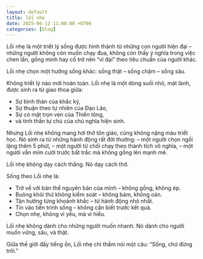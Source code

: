 ```yaml
---
layout: default
title: lối nhẹ
date: 2025-06-12 11:00:00 +0700
categories: [blog]
---
```


Lối nhẹ là một triết lý sống được hình thành từ những con người hiện đại – những người không còn muốn chạy đua, không còn thấy ý nghĩa trong việc chen lấn, gồng mình hay cố trở nên “vĩ đại” theo tiêu chuẩn của người khác.

Lối nhẹ chọn một hướng sống khác: sống thật – sống chậm – sống sâu.

Không triết lý nào mới hoàn toàn. Lối nhẹ là một dòng suối nhỏ, mát lành, được sinh ra từ giao thoa giữa:
- Sự bình thản của khắc kỷ,
- Sự thuận theo tự nhiên của Đạo Lão,
- Sự có mặt trọn vẹn của Thiền tông,
- và tinh thần tự chủ của chủ nghĩa hiện sinh.

Nhưng Lối nhẹ không mang hơi thở tôn giáo, cũng không nặng màu triết học.
Nó sinh ra từ những hành động rất đời thường:
– một người chọn ngồi lặng thêm 5 phút,
– một người từ chối chạy theo thành tích vô nghĩa,
– một người vẫn mỉm cười trước bất trắc mà không gồng lên mạnh mẽ.

Lối nhẹ không dạy cách thắng. Nó dạy cách thở.

Sống theo Lối nhẹ là:
- Trở về với bản thể nguyên bản của mình – không gồng, không ép.
- Buông khỏi thứ không kiểm soát – không bám, không oán.
- Tận hưởng từng khoảnh khắc – từ hành động nhỏ nhất.
- Tin vào tiến trình sống – không cần biết trước kết quả.
- Chọn nhẹ, không vì yếu, mà vì hiểu.

Lối nhẹ không dành cho những người muốn nhanh.
Nó dành cho người muốn vững, sâu, và thật.

Giữa thế giới đầy tiếng ồn, Lối nhẹ chỉ thầm nói một câu:
“Sống, chứ đừng trôi.”
